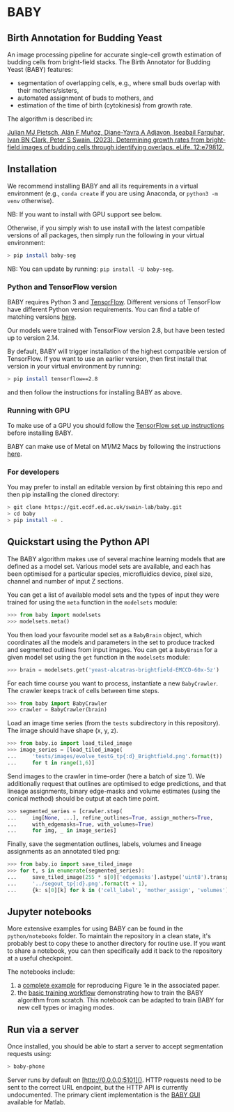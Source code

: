 # BABY

## Birth Annotation for Budding Yeast

An image processing pipeline for accurate single-cell growth estimation of
budding cells from bright-field stacks. The Birth Annotator for Budding Yeast
(BABY) features:

- segmentation of overlapping cells, e.g., where small buds overlap with their mothers/sisters,
- automated assignment of buds to mothers, and
- estimation of the time of birth (cytokinesis) from growth rate.

The algorithm is described in:

[Julian MJ Pietsch, Alán F Muñoz, Diane-Yayra A Adjavon, Iseabail Farquhar,
Ivan BN Clark, Peter S Swain. (2023). Determining growth rates from
bright-field images of budding cells through identifying overlaps. eLife.
12:e79812.](https://doi.org/10.7554/eLife.79812)


## Installation

We recommend installing BABY and all its requirements in a virtual environment
(e.g., `conda create` if you are using Anaconda, or `python3 -m venv` otherwise).

NB: If you want to install with GPU support see below. 

Otherwise, if you simply wish to use install with the latest compatible versions
of all packages, then simply run the following in your virtual environment:

```bash
> pip install baby-seg
```

NB: You can update by running: `pip install -U baby-seg`.

### Python and TensorFlow version

BABY requires Python 3 and [TensorFlow](https://www.tensorflow.org).
Different versions of TensorFlow have different Python version requirements.
You can find a table of matching versions
[here](https://www.tensorflow.org/install/source#tested_build_configurations).

Our models were trained with TensorFlow version 2.8, but have been tested up
to version 2.14.

By default, BABY will trigger installation of the highest compatible version
of TensorFlow. If you want to use an earlier version, then first install that
version in your virtual environment by running:

```bash
> pip install tensorflow==2.8
```

and then follow the instructions for installing BABY as above.

### Running with GPU

To make use of a GPU you should follow the [TensorFlow set up
instructions](https://www.tensorflow.org/install/gpu) before installing BABY.

BABY can make use of Metal on M1/M2 Macs by following the instructions
[here](https://developer.apple.com/metal/tensorflow-plugin/).


### For developers

You may prefer to install an editable version by first obtaining this repo and
then pip installing the cloned directory:

```bash
> git clone https://git.ecdf.ed.ac.uk/swain-lab/baby.git
> cd baby
> pip install -e .
```

## Quickstart using the Python API

The BABY algorithm makes use of several machine learning models that are
defined as a model set. Various model sets are available, and each has been
optimised for a particular species, microfluidics device, pixel size, channel
and number of input Z sections.

You can get a list of available model sets and the types of input they were
trained for using the `meta` function in the `modelsets` module:

```python
>>> from baby import modelsets
>>> modelsets.meta()
```

You then load your favourite model set as a `BabyBrain` object, which
coordinates all the models and parameters in the set to produce tracked and
segmented outlines from input images. You can get a `BabyBrain` for a given
model set using the `get` function in the `modelsets` module:

```python
>>> brain = modelsets.get('yeast-alcatras-brightfield-EMCCD-60x-5z')
```

For each time course you want to process, instantiate a new `BabyCrawler`. The
crawler keeps track of cells between time steps.

```python
>>> from baby import BabyCrawler
>>> crawler = BabyCrawler(brain)
```

Load an image time series (from the `tests` subdirectory in this repository).
The image should have shape (x, y, z).

```python
>>> from baby.io import load_tiled_image
>>> image_series = [load_tiled_image(
...     'tests/images/evolve_testG_tp{:d}_Brightfield.png'.format(t))
...     for t in range(1,6)]
```

Send images to the crawler in time-order (here a batch of size 1). We 
additionally request that outlines are optimised to edge predictions, and that 
lineage assignments, binary edge-masks and volume estimates (using the conical
method) should be output at each time point.

```python
>>> segmented_series = [crawler.step(
...     img[None, ...], refine_outlines=True, assign_mothers=True,
...     with_edgemasks=True, with_volumes=True)
...     for img, _ in image_series]
```

Finally, save the segmentation outlines, labels, volumes and lineage assignments
as an annotated tiled png:

```python
>>> from baby.io import save_tiled_image
>>> for t, s in enumerate(segmented_series): 
...     save_tiled_image(255 * s[0]['edgemasks'].astype('uint8').transpose((1, 2, 0)), 
...     '../segout_tp{:d}.png'.format(t + 1), 
...     {k: s[0][k] for k in ('cell_label', 'mother_assign', 'volumes')})
```

## Jupyter notebooks

More extensive examples for using BABY can be found in the `python/notebooks`
folder. To maintain the repository in a clean state, it's probably best to
copy these to another directory for routine use. If you want to share a
notebook, you can then specifically add it back to the repository at a useful
checkpoint.

The notebooks include: 

1. a [complete example](python/notebooks/example-baby-analysis-fig1.ipynb) for
   reproducing Figure 1e in the associated paper.
2. the [basic training
   workflow](python/notebooks/basic-training-workflow.ipynb) demonstrating how
   to train the BABY algorithm from scratch. This notebook can be adapted to
   train BABY for new cell types or imaging modes.

## Run via a server

Once installed, you should be able to start a server to accept segmentation
requests using:

```bash
> baby-phone
```

Server runs by default on [http://0.0.0.0:5101](). HTTP requests need to be
sent to the correct URL endpoint, but the HTTP API is currently undocumented.
The primary client implementation is the [BABY
GUI](https://github.com/julianpietsch/baby-gui) available for Matlab.

